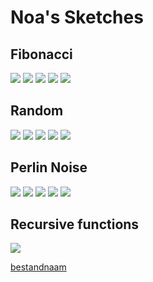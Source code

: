 # Noa's Sketches

## Fibonacci
![](Noa/fibonacci.png)
![](Noa/fibonacci2.png)
![](Noa/fibonacci5.png)
![](Noa/fibonacci3.png)
![](Noa/fibonacci4.png)

## Random
![](Noa/random1.png)
![](Noa/random2.png)
![](Noa/random3.png)
![](Noa/Random4.png)
![](Noa/random5.png)

## Perlin Noise
![](Noa/perlinnoise.png)
![](Noa/perlinnoise2.png)
![](Noa/perlinnoise3.png)
![](Noa/perlinnoise4.png)
![](Noa/perlinnoise5.png)


## Recursive functions
![](Noa/rf.png)
            
[bestandnaam](Noa/bestandsnaam)